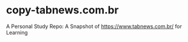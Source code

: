 # copy-tabnews.com.br
A Personal Study Repo: A Snapshot of https://www.tabnews.com.br/ for Learning

